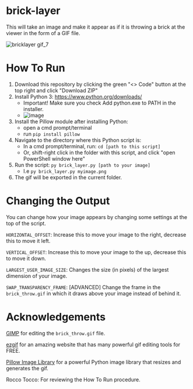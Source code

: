 # brick-layer
This will take an image and make it appear as if it is throwing a brick at the viewer in the form of a GIF file.

![bricklayer gif_7](https://user-images.githubusercontent.com/125831679/220438381-a4779e73-3672-4f9e-a51c-e78831460444.gif)

# How To Run
 1. Download this repository by clicking the green "<> Code" button at the top right and click "Download ZIP"
 2. Install Python 3: https://www.python.org/downloads/
    -  Important! Make sure you check Add python.exe to PATH in the installer.
    -  ![image](https://user-images.githubusercontent.com/125831679/220442718-d8d35b9e-6db0-4285-ab5e-69a587398014.png)
 3. Install the Pillow module after installing Python:
    -  open a cmd prompt/terminal
    -  run `pip install pillow`
 4. Navigate to the directory where this Python script is:
    - In a cmd prompt/terminal, run: `cd [path to this script]`
    - Or, shift-right click in the folder with this script, and click "open PowerShell window here"
 5. Run the script: `py brick_layer.py [path to your image]`
    - I.e `py brick_layer.py myimage.png`
 6. The gif will be exported in the current folder.

# Changing the Output
You can change how your image appears by changing some settings at the top of the script.

`HORIZONTAL_OFFSET`: Increase this to move your image to the right, decrease this to move it left.

`VERTICAL_OFFSET`: Increase this to move your image to the up, decrease this to move it down.

`LARGEST_USER_IMAGE_SIZE`: Changes the size (in pixels) of the largest dimension of your image.

`SWAP_TRANSPARENCY_FRAME`: [ADVANCED] Change the frame in the `brick_throw.gif` in which it draws above your image instead of behind it.

# Acknowledgements
[GIMP](https://www.gimp.org/) for editing the `brick_throw.gif` file.

[ezgif](https://ezgif.com/) for an amazing website that has many powerful gif editing tools for FREE.

[Pillow Image Library](https://pypi.org/project/Pillow/) for a powerful Python image library that resizes and generates the gif.

Rocco Tocco: For reviewing the How To Run procedure.
